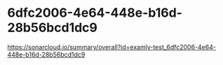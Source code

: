 # 6dfc2006-4e64-448e-b16d-28b56bcd1dc9
https://sonarcloud.io/summary/overall?id=examly-test_6dfc2006-4e64-448e-b16d-28b56bcd1dc9
